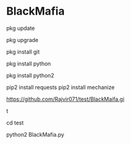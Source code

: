 # BlackMafia

pkg update

pkg upgrade

pkg install git

pkg install python

pkg install python2

pip2 install requests pip2 install mechanize

https://github.com/Rajvir071/test/BlackMaifa.gi

t

cd test

python2 BlackMafia.py
